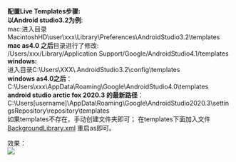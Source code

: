 **配置Live Templates步骤:**  
**以Android studio3.2为例**:  
mac:进入目录MacintoshHD\user\xxx\Library\Preferences\AndroidStudio3.2\templates  
**mac as4.0 之后**目录进行了修改:  
/Users/xxx/Library/Application Support/Google/AndroidStudio4.1/templates    
**windows:**  
进入目录C:\Users\XXX\\.AndroidStudio3.2\config\templates  
**windows as4.0之后**：  
C:\Users\xxx\AppData\Roaming\Google\AndroidStudio4.0\templates  
**android studio arctic fox 2020.3 的最新路径**：  
C:\Users[username]\AppData\Roaming\Google\AndroidStudio2020.3\settingsRepository\repository\templates  
如果templates不存在，手动创建文件夹即可；
在templates下面加入文件[BackgroundLibrary.xml](https://raw.githubusercontent.com/JavaNoober/BackgroundLibrary/master/BackgroundLibrary.xml)
重启as即可。

效果：  
![](https://raw.githubusercontent.com/JavaNoober/BackgroundLibrary/master/test/step5.png)  
